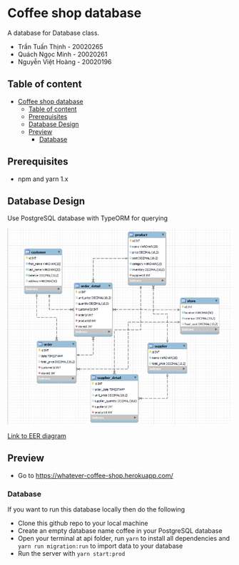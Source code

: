 # Coffee shop database

A database for Database class.

- Trần Tuấn Thịnh - 20020265
- Quách Ngọc Minh - 20020261
- Nguyễn Việt Hoàng - 20020196

## Table of content

- [Coffee shop database](#coffee-shop-database)
  - [Table of content](#table-of-content)
  - [Prerequisites](#prerequisites)
  - [Database Design](#database-design)
  - [Preview](#preview)
    - [Database](#database)

## Prerequisites

- npm and yarn 1.x

## Database Design

Use PostgreSQL database with TypeORM for querying

![coffee shop diagram.png](docs/coffee%20shop%20diagram.png)

[Link to EER diagram](docs/Coffee%20shop.mwb)

## Preview

- Go to <https://whatever-coffee-shop.herokuapp.com/>

### Database

If you want to run this database locally then do the following

- Clone this github repo to your local machine
- Create an empty database name coffee in your PostgreSQL database
- Open your terminal at api folder, run `yarn` to install all dependencies and `yarn run migration:run` to import data to your database
- Run the server with `yarn start:prod`
